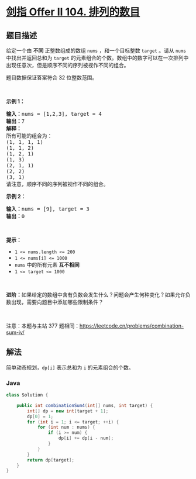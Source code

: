 # [剑指 Offer II 104. 排列的数目](https://leetcode.cn/problems/D0F0SV)

## 题目描述



<p>给定一个由 <strong>不同</strong>&nbsp;正整数组成的数组 <code>nums</code> ，和一个目标整数 <code>target</code> 。请从 <code>nums</code> 中找出并返回总和为 <code>target</code> 的元素组合的个数。数组中的数字可以在一次排列中出现任意次，但是顺序不同的序列被视作不同的组合。</p>

<p>题目数据保证答案符合 32 位整数范围。</p>

<p>&nbsp;</p>

<p><strong>示例 1：</strong></p>

<pre>
<strong>输入：</strong>nums = [1,2,3], target = 4
<strong>输出：</strong>7
<strong>解释：</strong>
所有可能的组合为：
(1, 1, 1, 1)
(1, 1, 2)
(1, 2, 1)
(1, 3)
(2, 1, 1)
(2, 2)
(3, 1)
请注意，顺序不同的序列被视作不同的组合。
</pre>

<p><strong>示例 2：</strong></p>

<pre>
<strong>输入：</strong>nums = [9], target = 3
<strong>输出：</strong>0
</pre>

<p>&nbsp;</p>

<p><strong>提示：</strong></p>

<ul>
	<li><code>1 &lt;= nums.length &lt;= 200</code></li>
	<li><code>1 &lt;= nums[i] &lt;= 1000</code></li>
	<li><code>nums</code> 中的所有元素 <strong>互不相同</strong></li>
	<li><code>1 &lt;= target &lt;= 1000</code></li>
</ul>

<p>&nbsp;</p>

<p><strong>进阶：</strong>如果给定的数组中含有负数会发生什么？问题会产生何种变化？如果允许负数出现，需要向题目中添加哪些限制条件？</p>

<p>&nbsp;</p>

<p><meta charset="UTF-8" />注意：本题与主站 377&nbsp;题相同：<a href="https://leetcode.cn/problems/combination-sum-iv/">https://leetcode.cn/problems/combination-sum-iv/</a></p>

## 解法

简单动态规划，`dp[i]` 表示总和为 `i` 的元素组合的个数。

### **Java**

```java
class Solution {

    public int combinationSum4(int[] nums, int target) {
        int[] dp = new int[target + 1];
        dp[0] = 1;
        for (int i = 1; i <= target; ++i) {
            for (int num : nums) {
                if (i >= num) {
                    dp[i] += dp[i - num];
                }
            }
        }
        return dp[target];
    }
}
```

